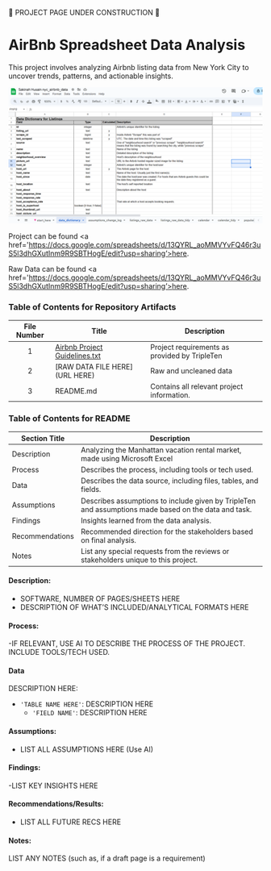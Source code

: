 🚧 PROJECT PAGE UNDER CONSTRUCTION 🚧

#  AirBnb Spreadsheet Data Analysis

This project involves analyzing Airbnb listing data from New York City to uncover trends, patterns, and actionable insights. 


<img src="https://github.com/SakinahJ/Data_Projects_TripleTen/blob/main/Images/Screenshot%202025-01-17%20140942.png" alt="First Sheet of Project**">

Project can be found <a href='https://docs.google.com/spreadsheets/d/13QYRL_aoMMVYvFQ46r3uS5l3dhGXutInm9R9SBTHogE/edit?usp=sharing’><u>here</u>.</a>

Raw Data can be found <a href='https://docs.google.com/spreadsheets/d/13QYRL_aoMMVYvFQ46r3uS5l3dhGXutInm9R9SBTHogE/edit?usp=sharing’><u>here</u>.</a>

### Table of Contents for Repository Artifacts
| File Number | Title | Description |
| :-----------: | ----------- |----------- |
| 1 | [Airbnb Project Guidelines.txt](https://github.com/SakinahJ/Data_Projects_TripleTen/blob/main/AirBNB/Airbnb%20Project%20Guidelines.txt) | Project requirements as provided by TripleTen|
| 2 | [RAW DATA FILE HERE](URL HERE) | Raw and uncleaned data |
| 3 | README.md | Contains all relevant project information. |

### Table of Contents for README
| Section Title | Description |
| ----------- |----------- |
| Description | Analyzing the Manhattan vacation rental market, made using Microsoft Excel |
| Process | Describes the process, including tools or tech used. |
| Data | Describes the data source, including files, tables, and fields. |
| Assumptions | Describes assumptions to include given by TripleTen and assumptions made based on the data and task. |
| Findings | Insights learned from the data analysis. |
| Recommendations | Recommended direction for the stakeholders based on final analysis. |
| Notes | List any special requests from the reviews or stakeholders unique to this project. |

#### Description:
- SOFTWARE, NUMBER OF PAGES/SHEETS HERE
- DESCRIPTION OF WHAT’S INCLUDED/ANALYTICAL FORMATS HERE

#### Process:
-IF RELEVANT, USE AI TO DESCRIBE THE PROCESS OF THE PROJECT. INCLUDE TOOLS/TECH USED.

#### Data
DESCRIPTION HERE:
- `'TABLE NAME HERE'`: DESCRIPTION HERE
    - `'FIELD NAME'`: DESCRIPTION HERE

#### Assumptions:
- LIST ALL ASSUMPTIONS HERE (Use AI)


#### Findings:
-LIST KEY INSIGHTS HERE

#### Recommendations/Results:
- LIST ALL FUTURE RECS HERE

#### Notes:
LIST ANY NOTES (such as, if a draft page is a requirement)
